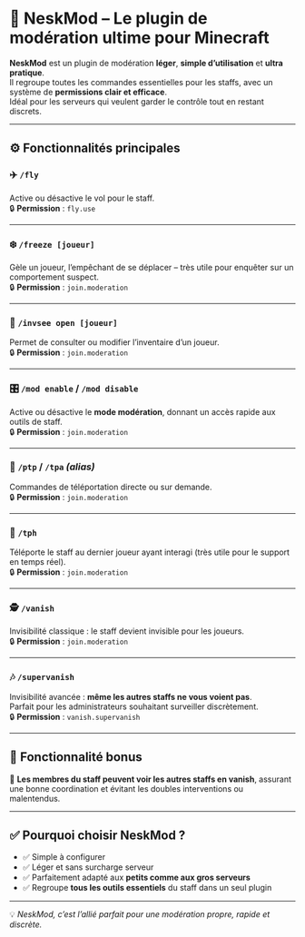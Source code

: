 # 🔧 NeskMod – Le plugin de modération ultime pour Minecraft

**NeskMod** est un plugin de modération **léger**, **simple d’utilisation** et **ultra pratique**.  
Il regroupe toutes les commandes essentielles pour les staffs, avec un système de **permissions clair et efficace**.  
Idéal pour les serveurs qui veulent garder le contrôle tout en restant discrets.

---

## ⚙️ Fonctionnalités principales

### ✈️ `/fly`
Active ou désactive le vol pour le staff.  
🔒 **Permission** : `fly.use`

---

### ❄️ `/freeze [joueur]`
Gèle un joueur, l’empêchant de se déplacer – très utile pour enquêter sur un comportement suspect.  
🔒 **Permission** : `join.moderation`

---

### 🧷 `/invsee open [joueur]`
Permet de consulter ou modifier l’inventaire d’un joueur.  
🔒 **Permission** : `join.moderation`

---

### 🎛️ `/mod enable` / `/mod disable`
Active ou désactive le **mode modération**, donnant un accès rapide aux outils de staff.  
🔒 **Permission** : `join.moderation`

---

### 🔁 `/ptp` / `/tpa` *(alias)*
Commandes de téléportation directe ou sur demande.  
🔒 **Permission** : `join.moderation`

---

### 📍 `/tph`
Téléporte le staff au dernier joueur ayant interagi (très utile pour le support en temps réel).  
🔒 **Permission** : `join.moderation`

---

### 🕵️ `/vanish`
Invisibilité classique : le staff devient invisible pour les joueurs.  
🔒 **Permission** : `join.moderation`

---

### 🎶 `/supervanish`
Invisibilité avancée : **même les autres staffs ne vous voient pas**.  
Parfait pour les administrateurs souhaitant surveiller discrètement.  
🔒 **Permission** : `vanish.supervanish`

---

## 🔎 Fonctionnalité bonus

👀 **Les membres du staff peuvent voir les autres staffs en vanish**, assurant une bonne coordination et évitant les doubles interventions ou malentendus.

---

## ✅ Pourquoi choisir NeskMod ?

- ✅ Simple à configurer  
- ✅ Léger et sans surcharge serveur  
- ✅ Parfaitement adapté aux **petits comme aux gros serveurs**  
- ✅ Regroupe **tous les outils essentiels** du staff dans un seul plugin

---

💡 *NeskMod, c’est l’allié parfait pour une modération propre, rapide et discrète.*

